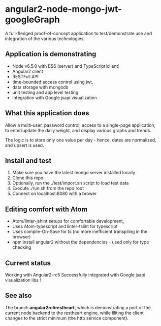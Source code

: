 # angular2-node-mongo-jwt-googleGraph

A full-fledged proof-of-concept application to test/demonstrate use and integration of the various technologies.

## Application is demonstrating

* Node v6.5.0 with ES6 (server) and TypeScript(client)
* Angular2 client
* RESTFull API
* time-bounded access control using jwt,
* data storage with mongodb
* unit testing and app level testing
* integration with Google jsapi visualization

## What this application does

Allow a multi-user, password control, access to a single-page application,
to enter/update the daily weight, and display various graphs and trends.

The logic is to store only one value per day - hence, dates are normalized, and upsert is used.

## Install and test

1. Make sure you have the latest mongo server installed locally
2. Clone this repo
3. Optionally, run the ./test/import.sh script to load test data
4. Execute ./run.sh from the repo root
5. Connect on localhost:8080 with a brower

## Editing comfort with Atom

* Atom/linter-jshint setups for comfortable development,
* Uses Atom-typescript and linter-tslint for typescript
* Uses  compile-On-Save for ts (no more inefficient transpiling in the browser)
* npm install angular2 without the dependencies - used only for type checking

## Current status

Working with Angular2-rc5
Successfully integrated with Google jsapi visualization libs !

## See also

The branch **angular2rc5restheart**, which is demonstrating a port of the current node backend to the restheart engine, while liliting the client changes to the strict minimum (the http service component).
